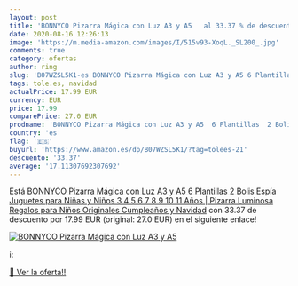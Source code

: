 ```yaml
---
layout: post
title: 'BONNYCO Pizarra Mágica con Luz A3 y A5   al 33.37 % de descuento'
date: 2020-08-16 12:26:13
image: 'https://m.media-amazon.com/images/I/515v93-XoqL._SL200_.jpg'
comments: true
category: ofertas
author: ring
slug: 'B07WZSL5K1-es BONNYCO Pizarra Mágica con Luz A3 y A5 6 Plantillas 2...'
tags: tole.es, navidad
actualPrice: 17.99 EUR
currency: EUR
price: 17.99
comparePrice: 27.0 EUR
prodname: 'BONNYCO Pizarra Mágica con Luz A3 y A5  6 Plantillas  2 Bolis Espía Juguetes para Niñas y Niños 3 4 5 6 7 8 9 10 11 Años | Pizarra Luminosa  Regalos para Niños Originales Cumpleaños y Navidad'
country: 'es'
flag: '🇪🇸'
buyurl: 'https://www.amazon.es/dp/B07WZSL5K1/?tag=tolees-21'
descuento: '33.37'
average: '17.11307692307692'
---
```


Está [BONNYCO Pizarra Mágica con Luz A3 y A5  6 Plantillas  2 Bolis Espía Juguetes para Niñas y Niños 3 4 5 6 7 8 9 10 11 Años | Pizarra Luminosa  Regalos para Niños Originales Cumpleaños y Navidad](https://www.amazon.es/dp/B07WZSL5K1/?tag=tolees-21) con 33.37 de descuento por 17.99 EUR (original: 27.0 EUR) en el siguiente enlace!

[![BONNYCO Pizarra Mágica con Luz A3 y A5  ](https://m.media-amazon.com/images/I/515v93-XoqL._SL200_.jpg)](https://www.amazon.es/dp/B07WZSL5K1/?tag=tolees-21)

ℹ️:


[🛒 Ver la oferta!!](https://www.amazon.es/dp/B07WZSL5K1/?tag=tolees-21)
